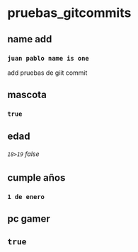 # pruebas_gitcommits
## name add
### `juan pablo name is one`
add pruebas de giit commit
## mascota
### `true`
## edad
###### `18>19` false
## cumple años 
### `1 de enero`
## pc gamer 
## `true`